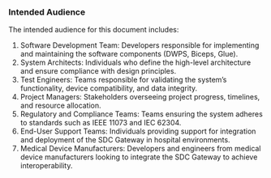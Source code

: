 ### Intended Audience

The intended audience for this document includes:
1.	Software Development Team: Developers responsible for implementing and maintaining the software components (DWPS, Biceps, Glue).
2.	System Architects: Individuals who define the high-level architecture and ensure compliance with design principles.
3.	Test Engineers: Teams responsible for validating the system’s functionality, device compatibility, and data integrity.
4.	Project Managers: Stakeholders overseeing project progress, timelines, and resource allocation.
5.	Regulatory and Compliance Teams: Teams ensuring the system adheres to standards such as IEEE 11073 and IEC 62304.
6.	End-User Support Teams: Individuals providing support for integration and deployment of the SDC Gateway in hospital environments.
7.	Medical Device Manufacturers: Developers and engineers from medical device manufacturers looking to integrate the SDC Gateway to achieve interoperability.
